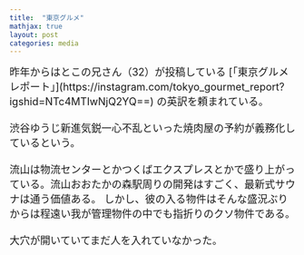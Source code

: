 ```yaml
---
title:  "東京グルメ"
mathjax: true
layout: post
categories: media
---
```

<span style="font-size:large">
  昨年からはとこの兄さん（32）が投稿している
  [「東京グルメレポート」](https://instagram.com/tokyo_gourmet_report?igshid=NTc4MTIwNjQ2YQ==) 
  の英訳を頼まれている。　<br><br>
渋谷ゆうじ新進気鋭一心不乱といった焼肉屋の予約が義務化しているという。<br><br>
流山は物流センターとかつくばエクスプレスとかで盛り上がっている。流山おおたかの森駅周りの開発はすごく、最新式サウナは通う価値ある。
しかし、彼の入る物件はそんな盛況ぶりからは程遠い我が管理物件の中でも指折りのクソ物件である。<br><br>
大穴が開いていてまだ人を入れていなかった。
</span>

